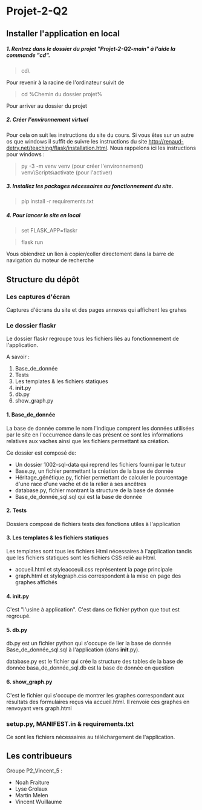 # Projet-2-Q2

## Installer l'application en local
##### 1. Rentrez dans le dossier du projet "Projet-2-Q2-main" à l'aide la commande "cd". 

>cd\
>
Pour revenir à la racine de l'ordinateur suivit de 

> cd %Chemin du dossier projet%

Pour arriver au dossier du projet

##### 2. Créer l'environnement virtuel

Pour cela on suit les instructions du site du cours. Si vous êtes sur un autre os que windows il suffit de suivre les instructions du site http://renaud-detry.net/teaching/flask/installation.html. Nous rappelons ici les instructions pour windows :
> py -3 -m venv venv (pour créer l'environnement)
> venv\Scripts\activate (pour l'activer)

##### 3. Installez les packages nécessaires au fonctionnement du site. 

>pip install -r requirements.txt

##### 4. Pour lancer le site en local

>set FLASK_APP=flaskr

>flask run 

Vous obiendrez un lien à copier/coller directement dans la barre de navigation du moteur de recherche

## Structure du dépôt

### Les captures d'écran

Captures d'écrans du site et des pages annexes qui affichent les grahes

### Le dossier flaskr

Le dossier flaskr regroupe tous les fichiers liés au fonctionnement de l'application. 

A savoir :
1. Base_de_donnée
2. Tests
3. Les templates & les fichiers statiques
4. __init__.py
5. db.py
6. show_graph.py

#### 1. Base_de_donnée

La base de donnée comme le nom l'indique comprent les données utilisées par le site en l'occurrence dans le cas présent ce sont les informations relatives aux vaches ainsi que les fichiers permettant sa création.

Ce dossier est composé de:
- Un dossier 1002-sql-data qui reprend les fichiers fourni par le tuteur
- Base.py, un fichier permettant la création de la base de donnée
- Héritage_génétique.py, fichier permettant de calculer le pourcentage d'une race d'une vache et de la relier à ses ancêtres
- database.py, fichier montrant la structure de la base de donnée
- Base_de_donnée_sql.sql qui est la base de donnée

#### 2. Tests

Dossiers composé de fichiers tests des fonctions utiles à l'application

#### 3. Les templates & les fichiers statiques

Les templates sont tous les fichiers Html nécessaires à l'application tandis que les fichiers statiques sont les fichiers CSS relié au Html.

- accueil.html et styleacceuil.css représentent la page principale
- graph.html et stylegraph.css correspondent à la mise en page des graphes affichés 

#### 4. __init__.py

C'est "l'usine à application". C'est dans ce fichier python que tout est regroupé.

#### 5. db.py

db.py est un fichier python qui s'occupe de lier la base de donnée Base_de_donnée_sql.sql à l'application (dans __init__.py).


database.py est le fichier qui crée la structure des tables de la base de donnée
basa_de_donnée_sql.db est la base de donnée en question
#### 6. show_graph.py 

C'est le fichier qui s'occupe de montrer les graphes correspondant aux résultats des formulaires reçus via accueil.html. Il renvoie ces graphes en renvoyant vers graph.html

### setup.py, MANIFEST.in & requirements.txt

Ce sont les fichiers nécessaires au téléchargement de l'application.

## Les contribueurs
Groupe P2_Vincent_5 :
- Noah Fraiture
- Lyse Grolaux
- Martin Melen
- Vincent Wuillaume
